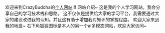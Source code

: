 欢迎来到CrazyBuddha的[个人网站](http://abc.cra2y6uddha.fun/)!!!
网站介绍~
这是我的个人学习网站，我会分享自己的学习技术栈和思路。
这不仅仅是提供给大家的学习平台，我需要通过大家的建议改进我的认知。并且这有助于增加我对知识的掌握程度。
欢迎大家来到我的地盘~
右下角狐狸图标是本人的另一个ai多模态网站，欢迎大家访问~
